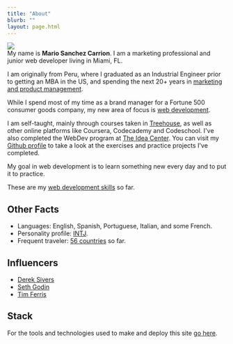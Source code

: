 ```yaml
---
title: "About"
blurb: ""
layout: page.html
---
```


<img src="/img/mscwebdev.JPG" class="profile small"><br>
My name is **Mario Sanchez Carrion**. I am a marketing professional and junior web developer living in Miami, FL. 

I am originally from Peru, where I graduated as an Industrial Engineer prior to getting an MBA in the US, and spending the next 20+ years in [marketing and product management](https://www.linkedin.com/in/mariobox/).

While I spend most of my time as a brand manager for a Fortune 500 consumer goods company, my new area of focus is [web development](../skills). 

I am self-taught, mainly through courses taken in [Treehouse](https://teamtreehouse.com/mariosanchezcarrion), as well as other online platforms like Coursera, Codecademy and Codeschool. I've also completed the WebDev program at [The Idea Center](http://theideacenter.co ). You can visit my [Github profile](https://github.com/mariobox) to take a look at the exercises and practice projects I've completed.

My goal in web development is to learn something new every day and to put it to practice.

These are my [web development skills](../skills) so far.

## Other Facts

* Languages: English, Spanish, Portuguese, Italian, and some French.
* Personality profile: [INTJ](http://mariosanchez.org/images/INTJ.PNG).
* Frequent traveler: [56 countries](https://github.com/mariobox/mariosanchez.org-hugo/blob/master/photos) so far.

## Influencers

* [Derek Sivers](http://sivers.org)
* [Seth Godin](http://sethgodin.typepad.com)
* [Tim Ferris](http://fourhourworkweek.com)

## Stack

For the tools and technologies used to make and deploy this site [go here](../stack).
